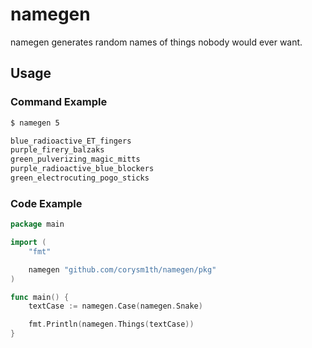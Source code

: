 # namegen

namegen generates random names of things nobody would ever want.

## Usage

### Command Example

```sh
$ namegen 5

blue_radioactive_ET_fingers
purple_firery_balzaks
green_pulverizing_magic_mitts
purple_radioactive_blue_blockers
green_electrocuting_pogo_sticks
```

### Code Example

```go
package main

import (
	"fmt"

	namegen "github.com/corysm1th/namegen/pkg"
)

func main() {
	textCase := namegen.Case(namegen.Snake)

	fmt.Println(namegen.Things(textCase))
}
```